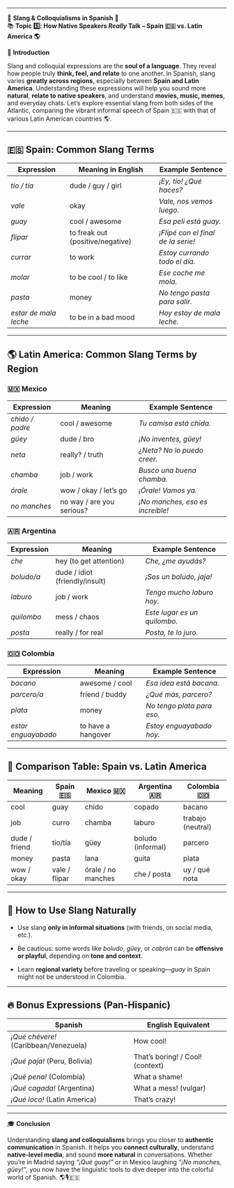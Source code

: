
---
🌟 **Slang & Colloquialisms in Spanish** 🌟  
📚 **Topic 5️⃣: How Native Speakers _Really_ Talk – Spain 🇪🇸 vs. Latin America 🌎**

📘 **Introduction**

Slang and colloquial expressions are the **soul of a language**. They reveal how people truly **think, feel, and relate** to one another. In Spanish, slang varies **greatly across regions**, especially between **Spain and Latin America**. Understanding these expressions will help you sound more **natural**, **relate to native speakers**, and understand **movies, music, memes**, and everyday chats. Let’s explore essential slang from both sides of the Atlantic, comparing the vibrant informal speech of Spain 🇪🇸 with that of various Latin American countries 🌎.

---

## 🇪🇸 **Spain: Common Slang Terms**

|Expression|Meaning in English|Example Sentence|
|---|---|---|
|_tío / tía_|dude / guy / girl|_¡Ey, tío! ¿Qué haces?_|
|_vale_|okay|_Vale, nos vemos luego._|
|_guay_|cool / awesome|_Esa peli está guay._|
|_flipar_|to freak out (positive/negative)|_¡Flipé con el final de la serie!_|
|_currar_|to work|_Estoy currando todo el día._|
|_molar_|to be cool / to like|_Ese coche me mola._|
|_pasta_|money|_No tengo pasta para salir._|
|_estar de mala leche_|to be in a bad mood|_Hoy estoy de mala leche._|

---

## 🌎 **Latin America: Common Slang Terms by Region**

### 🇲🇽 **Mexico**

|Expression|Meaning|Example Sentence|
|---|---|---|
|_chido / padre_|cool / awesome|_Tu camisa está chida._|
|_güey_|dude / bro|_¡No inventes, güey!_|
|_neta_|really? / truth|_¿Neta? No lo puedo creer._|
|_chamba_|job / work|_Busco una buena chamba._|
|_órale_|wow / okay / let’s go|_¡Órale! Vamos ya._|
|_no manches_|no way / are you serious?|_¡No manches, eso es increíble!_|

### 🇦🇷 **Argentina**

|Expression|Meaning|Example Sentence|
|---|---|---|
|_che_|hey (to get attention)|_Che, ¿me ayudás?_|
|_boludo/a_|dude / idiot (friendly/insult)|_¡Sos un boludo, jaja!_|
|_laburo_|job / work|_Tengo mucho laburo hoy._|
|_quilombo_|mess / chaos|_Este lugar es un quilombo._|
|_posta_|really / for real|_Posta, te lo juro._|

### 🇨🇴 **Colombia**

|Expression|Meaning|Example Sentence|
|---|---|---|
|_bacano_|awesome / cool|_Esa idea está bacana._|
|_parcero/a_|friend / buddy|_¿Qué más, parcero?_|
|_plata_|money|_No tengo plata para eso._|
|_estar enguayabado_|to have a hangover|_Estoy enguayabado hoy._|

---

## 🧠 **Comparison Table: Spain vs. Latin America**

|Meaning|Spain 🇪🇸|Mexico 🇲🇽|Argentina 🇦🇷|Colombia 🇨🇴|
|---|---|---|---|---|
|cool|guay|chido|copado|bacano|
|job|curro|chamba|laburo|trabajo (neutral)|
|dude / friend|tío/tía|güey|boludo (informal)|parcero|
|money|pasta|lana|guita|plata|
|wow / okay|vale / flipar|órale / no manches|che / posta|uy / qué nota|

---

## 📝 **How to Use Slang Naturally**

- Use slang **only in informal situations** (with friends, on social media, etc.).
    
- Be cautious: some words like _boludo_, _güey_, or _cabrón_ can be **offensive or playful**, depending on **tone and context**.
    
- Learn **regional variety** before traveling or speaking—_guay_ in Spain might not be understood in Colombia.
    

---

## 🔥 **Bonus Expressions (Pan-Hispanic)**

|Spanish|English Equivalent|
|---|---|
|_¡Qué chévere!_ (Caribbean/Venezuela)|How cool!|
|_¡Qué paja!_ (Peru, Bolivia)|That’s boring! / Cool! (context)|
|_¡Qué pena!_ (Colombia)|What a shame!|
|_¡Qué cagada!_ (Argentina)|What a mess! (vulgar)|
|_¡Qué loco!_ (Latin America)|That’s crazy!|

---

🎓 **Conclusion**

Understanding **slang and colloquialisms** brings you closer to **authentic communication** in Spanish. It helps you **connect culturally**, understand **native-level media**, and sound **more natural** in conversations. Whether you’re in Madrid saying _“¡Qué guay!”_ or in Mexico laughing _“¡No manches, güey!”_, you now have the linguistic tools to dive deeper into the colorful world of Spanish. 🌎🎙️🇪🇸